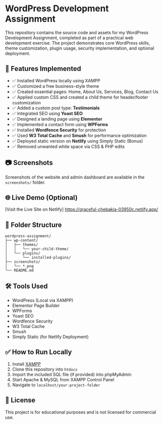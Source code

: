 # WordPress Development Assignment

This repository contains the source code and assets for my WordPress Development Assignment, completed as part of a practical web development exercise. The project demonstrates core WordPress skills, theme customization, plugin usage, security implementation, and optional deployment.

## 📌 Features Implemented

- ✅ Installed WordPress locally using XAMPP
- ✅ Customized a free business-style theme
- ✅ Created essential pages: Home, About Us, Services, Blog, Contact Us
- ✅ Applied custom CSS and created a child theme for header/footer customization
- ✅ Added a custom post type: **Testimonials**
- ✅ Integrated SEO using **Yoast SEO**
- ✅ Designed a landing page using **Elementor**
- ✅ Implemented a contact form using **WPForms**
- ✅ Installed **Wordfence Security** for protection
- ✅ Used **W3 Total Cache** and **Smush** for performance optimization
- ✅ Deployed static version on **Netlify** using Simply Static (Bonus)
- ✅ Removed unwanted white space via CSS & PHP edits

## 📷 Screenshots

Screenshots of the website and admin dashboard are available in the `screenshots/` folder.

## 🌐 Live Demo (Optional)

[Visit the Live Site on Netlify]
https://graceful-chebakia-03950c.netlify.app/

## 📂 Folder Structure

```
wordpress-assignment/
├── wp-content/
│   ├── themes/
│   │   └── your-child-theme/
│   └── plugins/
│       └── installed-plugins/
├── screenshots/
│   └── *.png
└── README.md
```

## 🛠️ Tools Used

- WordPress (Local via XAMPP)
- Elementor Page Builder
- WPForms
- Yoast SEO
- Wordfence Security
- W3 Total Cache
- Smush
- Simply Static (for Netlify Deployment)

## ✅ How to Run Locally

1. Install [XAMPP](https://www.apachefriends.org/)
2. Clone this repository into `htdocs`
3. Import the included SQL file (if provided) into phpMyAdmin
4. Start Apache & MySQL from XAMPP Control Panel
5. Navigate to `localhost/your-project-folder`

## 🧾 License

This project is for educational purposes and is not licensed for commercial use.
